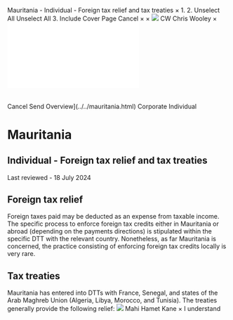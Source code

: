 Mauritania - Individual - Foreign tax relief and tax treaties
×
1.
2.
Unselect All
Unselect All
3.
Include Cover Page
Cancel
×
×
![](../../-/media/world-wide-tax-summaries/attachments/global---chris-wooley.ashx%3Frev=ac5e5f3223b34096b1afc2a6009c7320&revision=ac5e5f32-23b3-4096-b1af-c2a6009c7320&hash=859B7ADC84DC2CBEC9760E9E6EE7DE6D0A8BFCDF)
CW
Chris Wooley
×
![](foreign-tax-relief-and-tax-treaties.html)
######
Cancel
Send
Overview](../../mauritania.html)
Corporate
Individual
# Mauritania
## Individual - Foreign tax relief and tax treaties
Last reviewed - 18 July 2024
## Foreign tax relief
Foreign taxes paid may be deducted as an expense from taxable income.
The specific process to enforce foreign tax credits either in Mauritania or abroad (depending on the payments directions) is stipulated within the specific DTT with the relevant country. Nonetheless, as far Mauritania is concerned, the practice consisting of enforcing foreign tax credits locally is very rare.
## Tax treaties
Mauritania has entered into DTTs with France, Senegal, and states of the Arab Maghreb Union (Algeria, Libya, Morocco, and Tunisia).
The treaties generally provide the following relief:
![](../../-/media/world-wide-tax-summaries/attachments/senegal---mahi_kane.ashx%3Frev=a0db965bc6e3441ba33b0e12d600293c&revision=a0db965b-c6e3-441b-a33b-0e12d600293c&hash=AA3492CE209DF00F93CB7FDE597882B182931B13)
Mahi Hamet Kane
×
I understand
